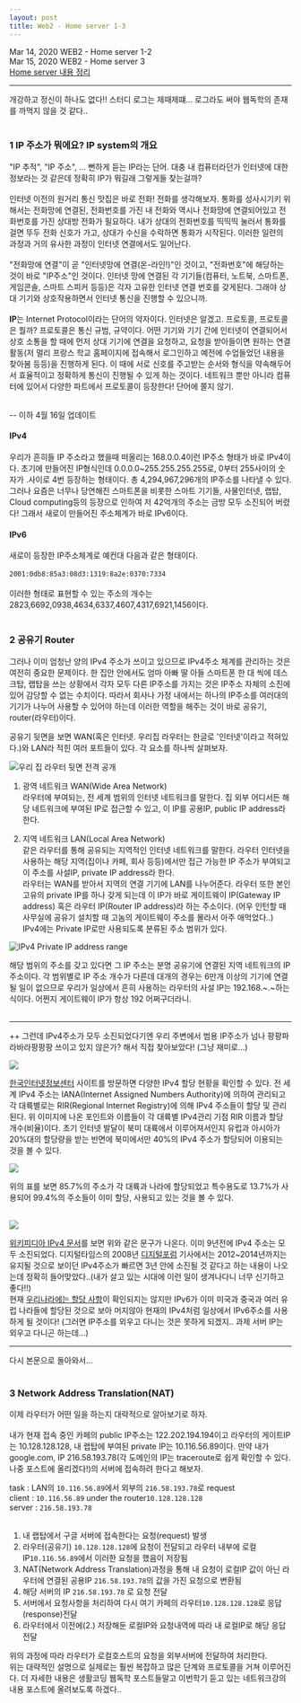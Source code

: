 ```yaml
---
layout: post
title: Web2 - Home server 1-3
---
```


Mar 14, 2020    WEB2 - Home server 1-2  
Mar 15, 2020    WEB2 - Home server 3  
[Home server 내용 정리](https://eunzihong.github.io/html-css/homeserver.html)  

----

개강하고 정신이 하나도 없다!! 스터디 로그는 제때제떄... 로그라도 써야 웹독학의 존재를 까먹지 않을 것 같다..   
<br>

### 1 IP 주소가 뭐에요? IP system의 개요  
"IP 추적", "IP 주소", ... 뻔하게 듣는 IP라는 단어. 대충 내 컴퓨터라던가 인터넷에 대한 정보라는 것 같은데 정확히 IP가 뭐길래 그렇게들 찾는걸까?  
<br>
인터넷 이전의 원거리 통신 맛집은 바로 전화! 전화를 생각해보자. 통화를 성사시기키 위해서는 전화망에 연결된, 전화번호를 가진 내 전화와 역시나 전화망에 연결되어있고 전화번호를 가진 상대방 전화가 필요하다. 내가 상대의 전화번호를 띡띡띡 눌러서 통화를 걸면 뚜두 전화 신호가 가고, 상대가 수신을 수락하면 통화가 시작된다. 이러한 일련의 과정과 거의 유사한 과정이 인터넷 연결에서도 일어난다.  
<br>
"전화망에 연결"이 곧 "인터넷망에 연결(온-라인!)"인 것이고, "전화번호"에 해당하는 것이 바로 "IP주소"인 것이다. 인터넷 망에 연결된 각 기기들(컴퓨터, 노트북, 스마트폰, 게임콘솔, 스마트 스피커 등등)은 각자 고유한 인터넷 연결 번호를 갖게된다. 그래야 상대 기기와 상호작용하면서 인터넷 통신을 진행할 수 있으니까.  
<br>
**IP**는 Internet Protocol이라는 단어의 약자이다. 인터넷은 알겠고. 프로토콜, 프로토콜은 뭘까?
 프로토콜은 통신 규범, 규약이다. 어떤 기기와 기기 간에 인터넷이 연결되어서 상호 소통을 할 때에 먼저 상대 기기에 연결을 요청하고, 요청을 받아들이면 원하는 연결 활동(저 멀리 프랑스 학교 홈페이지에 접속해서 로그인하고 예전에 수업들었던 내용을 찾아봄 등등)을 진행하게 된다. 이 때에 서로 신호를 주고받는 순서와 형식을 약속해두어서 효율적이고 정확하게 통신이 진행될 수 있게 하는 것이다. 네트워크 뿐만 아니라 컴퓨터에 있어서 다양한 파트에서 프로토콜이 등장한다! 단어에 쫄지 않기.  
<br>

-- 이하 4월 16일 업데이트 

#### IPv4
우리가 흔히들 IP 주소라고 했을때 떠올리는 168.0.0.4이런 IP주소 형태가 바로 IPv4이다. 초기에 만들어진 IP형식인데 0.0.0.0~255.255.255.255로, 0부터 255사이의 숫자가 .사이로 4번 등장하는 형태이다. 총 4,294,967,296개의 IP주소를 나타낼 수 있다. 그러나 요즘은 너무나 당연해진 스마트폰을 비롯한 스마트 기기들, 사물인터넷, 랩탑, Cloud computing등의 등장으로 인하여 저 42억개의 주소는 금방 모두 소진되어 버렸다! 그래서 새로이 만들어진 주소체계가 바로 IPv6이다.   

#### IPv6
새로이 등장한 IP주소체계로 예컨대 다음과 같은 형태이다.  
<br>
`2001:0db8:85a3:08d3:1319:8a2e:0370:7334`  
<br>
이러한 형태로 표현할 수 있는 주소의 개수는 2823,6692,0938,4634,6337,4607,4317,6921,1456이다.  
<br>

### 2 공유기 Router  

그러나 이미 엄청난 양의 IPv4 주소가 쓰이고 있으므로 IPv4주소 체계를 관리하는 것은 여전히 중요한 문제이다. 한 집안 안에서도 엄마 아빠 딸 아들 스마트폰 한 대 씩에 데스크탑, 랩탑을 쓰는 상황에서 각자 모두 다른 IP주소를 가지는 것은 IP주소 자체의 소진에 있어 감당할 수 없는 수치이다. 따라서 회사나 가정 내에서는 하나의 IP주소를 여러대의 기기가 나누어 사용할 수 있어야 하는데 이러한 역할을 해주는 것이 바로 공유기, router(라우터)이다.  

공유기 뒷면을 보면 WAN(혹은 인터넷. 우리집 라우터는 한글로 '인터넷'이라고 적혀있다.)와 LAN라 적힌 여러 포트들이 있다. 각 요소를 하나씩 살펴보자.  

![우리 집 라우터 뒷면 전격 공개](/assets/image/blog/2020-03-20/router.jpg)

1. 광역 네트워크 WAN(Wide Area Network)  
라우터에 부여되는, 전 세계 범위의 인터넷 네트워크를 말한다. 집 외부 어디서든 해당 네트워크에 부여된 IP로 접근할 수 있고, 이 IP를 공용IP, public IP address라 한다. 

2. 지역 네트워크 LAN(Local Area Network)  
같은 라우터를 통해 공유되는 지역적인 인터넷 네트워크를 말한다. 라우터 인터넷을 사용하는 해당 지역(집이나 카페, 회사 등등)에서만 접근 가능한 IP 주소가 부여되고 이 주소를 사설IP, private IP address라 한다.  
라우터는 WAN를 받아서 지역의 연결 기기에 LAN를 나누어준다. 라우터 또한 본인 고유의 private IP를 하나 갖게 되는데 이 IP가 바로 게이트웨이 IP(Gateway IP address) 혹은 라우터 IP(Router IP address)라 하는 주소이다. (어우 인턴할 때 사무실에 공유기 설치할 때 고놈의 게이트웨이 주소를 몰라서 아주 애먹었다..)  
IPv4에는 Private IP로만 사용되도록 분류된 주소 범위가 있다.   

![IPv4 Private IP address range](/assets/image/blog/2020-03-20/IPv4_private_range.jpg)  

해당 범위의 주소를 갖고 있다면 그 IP 주소는 분명 공유기에 연결된 지역 네트워크의 IP주소이다. 각 범위별로 IP 주소 개수가 다른데 대개의 경우는 6만개 이상의 기기에 연결될 일이 없으므로 우리가 일상에서 흔히 사용하는 라우터의 사설 IP는 192.168.~.~하는 식이다. 어쩐지 게이트웨이 IP가 항상 192 어쩌구더라니.  
<br>

------

++ 그런데 IPv4주소가 모두 소진되었다기엔 우리 주변에서 범용 IP주소가 넘나 팡팡파라바라팡팡팡 쓰이고 있지 않은가? 해서 직접 찾아보았다! (그냥 재미로...)  

[![](/assets/image/blog/2020-03-20/rir_ipv4.jpg)](https://한국인터넷정보센터.한국/jsp/infoboard/stats/landCurrent.jsp)  

[한국인터넷정보센터](https://한국인터넷정보센터.한국/jsp/infoboard/stats/landCurrent.jsp) 사이트를 방문하면 다양한 IPv4 할당 현황을 확인할 수 있다. 전 세계 IPv4 주소는 IANA(Internet Assigned Numbers Authority)에 의하여 관리되고 각 대륙별로는 RIR(Regional Internet Registry)에 의해 IPv4 주소들이 할당 및 관리된다. 위 이미지에 나온 포인트와 이름들이 각 대륙별 IPv4관리 기점 RIR 이름과 할당 개수(비율)이다. 초기 인터넷 발달이 북미 대륙에서 이루어져서인지 유럽과 아시아가 20%대의 할당량을 받는 반면에 북미에서만 40%의 IPv4 주소가 할당되어 이용되는 것을 볼 수 있다.  

[![](/assets/image/blog/2020-03-20/allocated_IPv4.jpg)](https://한국인터넷정보센터.한국/jsp/infoboard/stats/totalCurrent.jsp)  

위의 표를 보면 85.7%의 주소가 각 대륙과 나라에 할당되었고 특수용도로 13.7%가 사용되어 99.4%의 주소들이 이미 할당, 사용되고 있는 것을 볼 수 있다.  
<br>

 [![](/assets/image/blog/2020-03-20/wiki_ipv4_ranout.jpg)](https://ko.wikipedia.org/wiki/IPv4)  

[위키피디아 IPv4 문서](https://ko.wikipedia.org/wiki/IPv4)를 보면 위와 같은 문구가 나온다. 이미 9년전에 IPv4 주소는 모두 소진되었다. 디지털타임스의 2008년 [디지털포럼](http://www.dt.co.kr/contents.html?article_no=2008082002012269686001) 기사에서는 2012~2014년까지는 유지될 것으로 보이던 IPv4주소가 빠르면 3년 안에 소진될 것 같다고 하는 내용이 나오는데 정확히 들어맞았다..(내가 살고 있는 시대에 이런 일이 생겨나다니 너무 신기하고 좋다!!)  
현재 [우리나라에는 할당 사항](https://한국인터넷정보센터.한국/jsp/infoboard/stats/counIpv6Add.jsp)이 확인되지는 않지만 IPv6가 이미 미국과 중국과 여러 유럽 나라들에 할당된 것으로 보아 머지않아 현재의 IPv4처럼 일상에서 IPv6주소를 사용하게 될 것이다! (그러면 IP주소를 외우고 다니는 것은 못하게 되겠지.. 과제 서버 IP는 외우고 다니곤 하는데...)

-------

다시 본문으로 돌아와서...  
<br>

### 3 Network Address Translation(NAT)   

이제 라우터가 어떤 일을 하는지 대략적으로 알아보기로 하자.   
<br>
내가 현재 접속 중인 카페의 public IP주소는 122.202.194.194이고 라우터의 게이트IP는 10.128.128.128, 내 랩탑에 부여된 private IP는 10.116.56.89이다. 만약 내가 google.com, IP 216.58.193.78(각 도메인의 IP는 traceroute로 쉽게 확인할 수 있다. 나중 포스트에 올리겠다!)의 서버에 접속하려 한다고 해보자.  

task : LAN의 `10.116.56.89`에서 외부의 `216.58.193.78`로 request  
client : `10.116.56.89` under the router`10.128.128.128`  
server : `216.58.193.78`  
<br>

1. 내 랩탑에서 구글 서버에 접속한다는 요청(request) 발생
2. 라우터(공유기) `10.128.128.128`에 요청이 전달되고 라우터 내부에 로컬IP`10.116.56.89`에서 이러한 요청을 했음이 저장됨
3. NAT(Network Address Translation)과정을 통해 내 요청이 로컬IP 값이 아닌 라우터에 연결된 공용IP `216.58.193.78`의 값을 가진 요청으로 변환됨
4. 해당 서버의 IP `216.58.193.78` 로 요청 전달
5. 서버에서 요청사항을 처리하여 다시 여기 카페의 라우터`10.128.128.128`로 응답(response)전달
6. 라우터에서 이전에(2.) 저장해둔 로컬IP와 요청내역에 따라 내 로컬IP로 해당 응답 전달

위의 과정에 따라 라우터가 로컬호스트의 요청을 외부서버에 전달하여 처리한다.  
위는 대략적인 설명으로 실제로는 훨씬 복잡하고 많은 단계와 프로토콜을 거쳐 이루어진다. 더 자세한 내용은 생활코딩 웹독학 포스트들말고 이번학기 듣고 있는 네트워크강의 내용 포스트에 올려보도록 하겠다..    
<br>
<br>